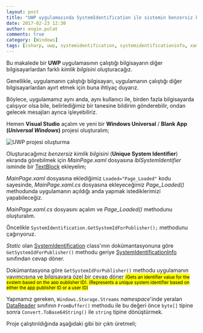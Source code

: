 ```yaml
---
layout: post
title: "UWP uygulamasında SystemIdentification ile sistemin benzersiz kimliğini oluşturmak"
date: 2017-02-23 12:30
author: engin.polat
comments: true
category: [Windows]
tags: [csharp, uwp, systemidentification, systemidentificationinfo, xaml, class, textblock, static, namespace, stream, datareader, frombuffer, using, convert, tobase64string, toarray, byte, string]
---
```

Bu makalede bir **UWP** uygulamasının çalıştığı bilgisayarın diğer bilgisayarlardan farklı *kimlik bilgisini* oluşturacağız.

Genellikle, uygulamanın çalıştığı bilgisayarı, uygulamanın çalıştığı diğer bilgisayarlardan ayırt etmek için buna ihtiyaç duyarız.

Böylece, uygulamamız aynı anda, aynı kullanıcı ile, birden fazla bilgisayarda çalışıyor olsa bile, belirlediğimiz bir tanesine bildirim gönderebilir, ondan gelecek mesajları ayrıca işleyebiliriz.

Hemen **Visual Studio** açalım ve yeni bir **Windows Universal** / **Blank App (*Universal Windows*)** projesi oluşturalım;

<img class="lazy img-responsive" data-src="/assets/uploads/2017/02/system-identification-0.png" alt="UWP projesi oluşturma" />

Oluşturacağımız *benzersiz kimlik bilgisini* (**Unique System Identifier**) ekranda görebilmek için *MainPage.xaml* dosyasına *lblSystemIdentifier* isminde bir <a href="https://docs.microsoft.com/uwp/api/windows.ui.xaml.controls.textblock" target="_blank" rel="noopener">TextBlock</a> ekleyelim;

<script src="https://gist.github.com/polatengin/c5fa9b1f67cf5d99fbe08eacc2122986.js?file=MainPage.xaml"></script>

*MainPage.xaml* dosyasına eklediğimiz <code>Loaded="Page_Loaded"</code> kodu sayesinde, *MainPage.xaml.cs* dosyasına ekleyeceğimiz *Page_Loaded()* methodunda uygulamanın açıldığı anda yapmak istediklerimizi yapabileceğiz.

*MainPage.xaml.cs* dosyasını açalım ve *Page_Loaded()* methodunu oluşturalım.

Öncelikle <code>SystemIdentification.GetSystemIdForPublisher();</code> methodunu çağırıyoruz.

*Static* olan <a href="https://docs.microsoft.com/uwp/api/windows.system.profile.systemidentification" target="_blank" rel="noopener">SystemIdentification</a> class'ının dokümantasyonuna göre <code>GetSystemIdForPublisher()</code> methodu geriye <a href="https://docs.microsoft.com/uwp/api/windows.system.profile.systemidentificationinfo" target="_blank" rel="noopener">SystemIdentificationInfo</a> sınıfından cevap döner.

Dokümantasyona göre <code>GetSystemIdForPublisher()</code> methodu uygulamanın yayımcısına ve bilgisayara özel bir cevap döner <mark><small>(Gets an identifier value for the system based on the app publisher ID), (Represents a unique system identifier based on either the app publisher ID or a user ID)</small></mark>

Yapmamız gereken, <code>Windows.Storage.Streams</code> *namespace*'inde yeralan <a href="https://docs.microsoft.com/uwp/api/windows.storage.streams.datareader" target="_blank" rel="noopener">DataReader</a> sınıfının <code>FromBuffer()</code> methodu ile bu değeri önce <code>byte[]</code> tipine sonra <code>Convert.ToBase64String()</code> ile <code>string</code> tipine dönüştürmek.

<script src="https://gist.github.com/polatengin/c5fa9b1f67cf5d99fbe08eacc2122986.js?file=MainPage.xaml.cs"></script>

Proje çalıştırıldığında aşağıdaki gibi bir çıktı üretmeli;

<img class="lazy img-responsive" data-src="/assets/uploads/2017/02/system-identification-1.png" />
